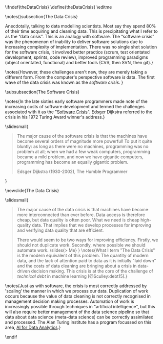 \ifndef{theDataCrisis}
\define{theDataCrisis}
\editme 

\notes{\subsection{The Data Crisis}

Anecdotally, talking to data modelling scientists. Most say they spend
80% of their time acquiring and cleaning data. This is precipitating
what I refer to as the “data crisis”. This is an analogy with software.
The “software crisis” was the phenomenon of inability to deliver
software solutions due to increasing complexity of implementation. There
was no single shot solution for the software crisis, it involved better
practice (scrum, test orientated development, sprints, code review),
improved programming paradigms (object orientated, functional) and
better tools (CVS, then SVN, then git).}

\notes{However, these challenges aren't new, they are merely taking a different
form. From the computer's perspective software *is* data. The first wave
of the data crisis was known as the *software crisis*.
}

\subsubsection{The Software Crisis}

\notes{In the late sixties early software programmers made note of the
increasing costs of software development and termed the challenges
associated with it as the "[Software
Crisis](https://en.wikipedia.org/wiki/Software_crisis)". Edsger Dijkstra
referred to the crisis in his 1972 Turing Award winner's address.}

\slidesmall{

>The major cause of the software crisis is that the machines have
>become several orders of magnitude more powerful! To put it quite
>bluntly: as long as there were no machines, programming was no problem
>at all; when we had a few weak computers, programming became a mild
>problem, and now we have gigantic computers, programming has become an
>equally gigantic problem.
>
> Edsger Dijkstra (1930-2002), The Humble Programmer

}

\newslide{The Data Crisis}

\slidesmall{

>The major cause of the data crisis is that machines have become more
>interconnected than ever before. Data access is therefore cheap, but
>data quality is often poor. What we need is cheap high-quality
>data. That implies that we develop processes for improving and
>verifying data quality that are efficient.
>
>There would seem to be two ways for improving efficiency. Firstly, we
>should not duplicate work. Secondly, where possible we should automate
>work. 
\slides{>
> Me}
}
\notes{What I term "The Data Crisis" is the modern equivalent of this problem.
The quantity of modern data, and the lack of attention paid to data as
it is initially "laid down" and the costs of data cleaning are bringing
about a crisis in data-driven decision making. This crisis is at the
core of the challenge of *technical debt* in machine learning [@Sculley:debt15].}

\notes{Just as with software, the crisis is most correctly addressed by
'scaling' the manner in which we process our data. Duplication of work
occurs because the value of data cleaning is not correctly recognised in
management decision making processes. Automation of work is increasingly
possible through techniques in "artificial intelligence", but this will
also require better management of the data science pipeline so that data
about data science (meta-data science) can be correctly assimilated and
processed. The Alan Turing institute has a program focussed on this
area, [AI for Data Analytics](https://www.turing.ac.uk/research_projects/artificial-intelligence-data-analytics/).}

\endif
